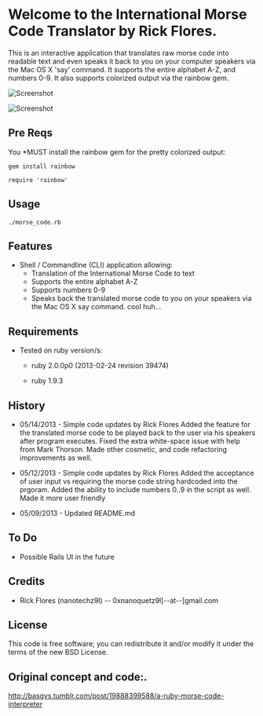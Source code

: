 Welcome to the International Morse Code Translator by Rick Flores. 
==============
This is an interactive application that translates raw morse code into readable text and even speaks it back 
to you on your computer speakers via the Mac OS X 'say' command. It supports the entire alphabet A-Z, and numbers 0-9. 
It also supports colorized output via the rainbow gem.

![Screenshot](http://s7.postimg.org/u3u0y181n/Screen_Shot_2013_05_12_at_1_01_39_AM.png)

![Screenshot](http://upload.wikimedia.org/wikipedia/commons/b/b5/International_Morse_Code.svg)

## Pre Reqs

You *MUST install the rainbow gem for the pretty colorized output:

	gem install rainbow
	
	require 'rainbow'

## Usage
	./morse_code.rb
	

## Features
* Shell / Commandline (CLI) application allowing:
	* Translation of the International Morse Code to text
	* Supports the entire alphabet A-Z
	* Supports numbers 0-9
	* Speaks back the translated morse code to you on your speakers via the Mac OS X say command. cool huh...

## Requirements
* Tested on ruby version/s:
	* ruby 2.0.0p0 (2013-02-24 revision 39474)
	
	* ruby 1.9.3

## History
* 05/14/2013 - Simple code updates by Rick Flores
Added the feature for the translated morse code to be played back to the user via his speakers after program executes.
Fixed the extra white-space issue with help from Mark Thorson.
Made other cosmetic, and code refactoring improvements as well.

* 05/12/2013 - Simple code updates by Rick Flores
Added the acceptance of user input vs requiring the morse code string hardcoded into the prgoram.
Added the ability to include numbers 0..9 in the script as well.
Made it more user friendly

* 05/09/2013 - Updated README.md 

## To Do
* Possible Rails UI in the future

## Credits
* Rick Flores (nanotechz9l) -- 0xnanoquetz9l[--at--]gmail.com

## License
This code is free software; you can redistribute it and/or modify it under the
terms of the new BSD License.

## Original concept and code:.
http://basgys.tumblr.com/post/19888399588/a-ruby-morse-code-interpreter
